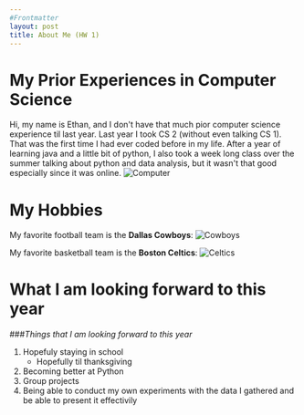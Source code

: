 ```yaml
---
#Frontmatter
layout: post
title: About Me (HW 1)
---
```


# My Prior Experiences in Computer Science

Hi, my name is Ethan, and I don't have that much pior computer science experience til last year. Last year I took CS 2 (without even talking CS 1). That was the first time I had ever coded before in my life. After a year of learning java and a little bit of python, I also took a week long class over the summer talking about python and data analysis, but it wasn't that good especially since it was online. ![Computer](https://cdn.pixabay.com/photo/2018/09/27/09/22/web-3706562__340.jpg)

# My Hobbies

My favorite football team is the **Dallas Cowboys**: ![Cowboys][Logo]

[Logo]: https://upload.wikimedia.org/wikipedia/commons/6/6f/Dallas_Cowboys_vs_Redskins_2017_%282%29.jpg

My favorite basketball team is the **Boston Celtics**: ![Celtics][Green]

[Green]: https://upload.wikimedia.org/wikipedia/commons/a/aa/Jeff_green_celtics_1.jpg

# What I am looking forward to this year

###_Things that I am looking forward to this year_

1. Hopefuly staying in school
    * Hopefully til thanksgiving
2. Becoming better at Python
3. Group projects
4. Being able to conduct my own experiments with the data I gathered and be able to present it effectivily